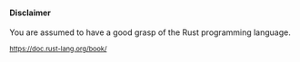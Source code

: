 #### Disclaimer

You are assumed to have a good grasp of the Rust programming language.

<small>https://doc.rust-lang.org/book/</small>


<aside class="notes">
</aside>
